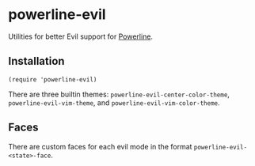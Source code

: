 powerline-evil
==============

Utilities for better Evil support for [Powerline](https://github.com/milkypostman/powerline).

## Installation

    (require 'powerline-evil)
    
There are three builtin themes: `powerline-evil-center-color-theme`, `powerline-evil-vim-theme`, and `powerline-evil-vim-color-theme`.

## Faces

There are custom faces for each evil mode in the format `powerline-evil-<state>-face`.